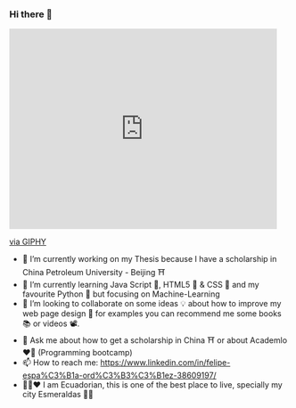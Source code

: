 ### Hi there 👋

<iframe src="https://giphy.com/embed/k0ijJhqrUP4T2EvmJ1" width="480" height="360" frameBorder="0" class="giphy-embed" allowFullScreen></iframe><p><a href="https://giphy.com/gifs/scaler-official-cat-cats-coding-k0ijJhqrUP4T2EvmJ1">via GIPHY</a></p>

- 🔭 I’m currently working on my Thesis because I have a scholarship in China Petroleum University - Beijing ⛩️
- 🌱 I’m currently learning Java Script 💛, HTML5 🧡 & CSS 💙 and my favourite Python 🐍 but focusing on Machine-Learning
- 👯 I’m looking to collaborate on some ideas 💡 about how to improve my web page design 📔 for examples you can recommend me some books 📚 or videos 📽️. 
- 💬 Ask me about how to get a scholarship in China ⛩️ or about Academlo ❤️🤍 (Programming bootcamp)
- 📫 How to reach me: https://www.linkedin.com/in/felipe-espa%C3%B1a-ord%C3%B3%C3%B1ez-38609197/
- 💛💙❤️ I am Ecuadorian, this is one of the best place to live, specially my city Esmeraldas 🤍💚 

<!--
**faespana/faespana** is a ✨ _special_ ✨ repository because its `README.md` (this file) appears on your GitHub profile.

Here are some ideas to get you started:

- 🔭 I’m currently working on ...
- 🌱 I’m currently learning ...
- 👯 I’m looking to collaborate on ...
- 🤔 I’m looking for help with ...
- 💬 Ask me about ...
- 📫 How to reach me: ...
- 😄 Pronouns: ...
- ⚡ Fun fact: ...
-->
